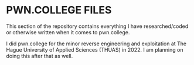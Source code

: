 # PWN.COLLEGE FILES

This section of the repository contains everything I have researched/coded or otherwise written when it comes to
pwn.college.

I did pwn.college for the minor reverse engineering and exploitation at The Hague University of Applied Sciences (THUAS)
in 2022. I am planning on doing this after that as well.
